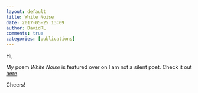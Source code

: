 ```yaml
---  
layout: default  
title: White Noise  
date: 2017-05-25 13:09  
author: DavidRL  
comments: true  
categories: [publications]  
---  
```

Hi,  

My poem *White Noise* is featured over on I am not a silent poet. Check it out <a href="https://iamnotasilentpoet.wordpress.com/2017/05/24/white-noise-by-david-ralph-lewis/">here</a>.  

Cheers!  
